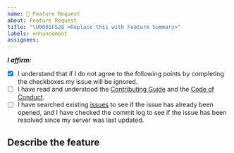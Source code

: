 ```yaml
---
name: 🔨 Feature Request
about: Feature Request
title: "\U0001F528 <Replace this with Feature Summary>"
labels: enhancement
assignees:
---
```


<!-- Remove space and place 'x' mark between square [] brackets or click the checkbox after saving to affirm the following points: -->
<!-- (it should look like this: - [x] I have ...) -->
**_I affirm:_**
- [x] I understand that if I do not agree to the following points by completing the checkboxes my issue will be ignored.
- [ ] I have read and understood the [Contributing Guide](https://github.com/AirSkyBoat/AirSkyBoat/blob/staging/CONTRIBUTING.md) and the [Code of Conduct](https://github.com/AirSkyBoat/AirSkyBoat/blob/staging/CODE_OF_CONDUCT.md).
- [ ] I have searched existing [issues](https://github.com/AirSkyBoat/AirSkyBoat/issues) to see if the issue has already been opened, and I have checked the commit log to see if the issue has been resolved since my server was last updated.

## Describe the feature

<!-- Add a description of the feature here, with additional links to videos, wikis, promotional announcements etc. if needed -->
